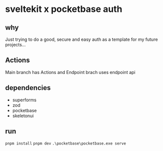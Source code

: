 # sveltekit x pocketbase auth

## why
Just trying to do a good, secure and easy auth as a template for my future projects...

## Actions
Main branch has Actions and Endpoint brach uses endpoint api 

## dependencies
- superforms
- zod
- pocketbase
- skeletonui

## run
`pnpm install`
`pnpm dev`
`.\pocketbase\pocketbase.exe serve`
